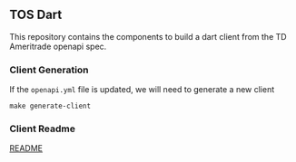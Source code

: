 ## TOS Dart
This repository contains the components to build a dart client from the TD Ameritrade openapi spec.

### Client Generation
If the `openapi.yml` file is updated, we will need to generate a new client
```
make generate-client
```

### Client Readme
[README](./tosdart/README.md)

